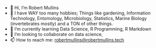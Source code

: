 - 👋 Hi, I’m Robert Mullins
- 👀 I have WAY too many hobbies; 
Things like gardening, Information Technology, Entomology, Microbiology, Statistics, Marine Biology (invertebrates mostly) and a TON of other things.
- 🌱 I’m currently learning Data Science, R Programming, R Markdown
- 💞️ I’m looking to collaborate on data science, 
- 📫 How to reach me: robertmullins@robertmullins.tech

<!---
banditFox/banditFox is a ✨ special ✨ repository because its `README.md` (this file) appears on your GitHub profile.
You can click the Preview link to take a look at your changes.
--->
